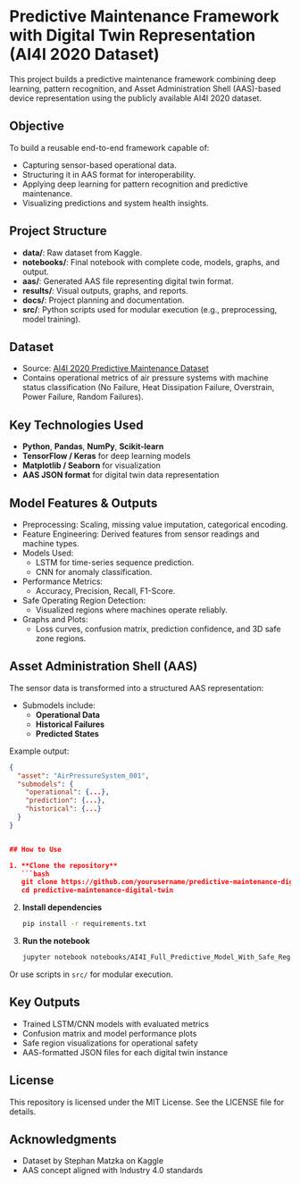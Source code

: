# Predictive Maintenance Framework with Digital Twin Representation (AI4I 2020 Dataset)

This project builds a predictive maintenance framework combining deep learning, pattern recognition, and Asset Administration Shell (AAS)-based device representation using the publicly available AI4I 2020 dataset.

## Objective

To build a reusable end-to-end framework capable of:
- Capturing sensor-based operational data.
- Structuring it in AAS format for interoperability.
- Applying deep learning for pattern recognition and predictive maintenance.
- Visualizing predictions and system health insights.


## Project Structure

- **data/**: Raw dataset from Kaggle.
- **notebooks/**: Final notebook with complete code, models, graphs, and output.
- **aas/**: Generated AAS file representing digital twin format.
- **results/**: Visual outputs, graphs, and reports.
- **docs/**: Project planning and documentation.
- **src/**: Python scripts used for modular execution (e.g., preprocessing, model training).


## Dataset

- Source: [AI4I 2020 Predictive Maintenance Dataset](https://www.kaggle.com/datasets/stephanmatzka/predictive-maintenance-dataset-ai4i-2020)
- Contains operational metrics of air pressure systems with machine status classification (No Failure, Heat Dissipation Failure, Overstrain, Power Failure, Random Failures).


## Key Technologies Used

- **Python**, **Pandas**, **NumPy**, **Scikit-learn**
- **TensorFlow / Keras** for deep learning models
- **Matplotlib / Seaborn** for visualization
- **AAS JSON format** for digital twin data representation


## Model Features & Outputs

- Preprocessing: Scaling, missing value imputation, categorical encoding.
- Feature Engineering: Derived features from sensor readings and machine types.
- Models Used:
  - LSTM for time-series sequence prediction.
  - CNN for anomaly classification.
- Performance Metrics:
  - Accuracy, Precision, Recall, F1-Score.
- Safe Operating Region Detection:
  - Visualized regions where machines operate reliably.
- Graphs and Plots:
  - Loss curves, confusion matrix, prediction confidence, and 3D safe zone regions.


## Asset Administration Shell (AAS)

The sensor data is transformed into a structured AAS representation:
- Submodels include:
  - **Operational Data**
  - **Historical Failures**
  - **Predicted States**

Example output:
```json
{
  "asset": "AirPressureSystem_001",
  "submodels": {
    "operational": {...},
    "prediction": {...},
    "historical": {...}
  }
}


## How to Use

1. **Clone the repository**
   ```bash
   git clone https://github.com/yourusername/predictive-maintenance-digital-twin.git
   cd predictive-maintenance-digital-twin
   ```

2. **Install dependencies**
   ```bash
   pip install -r requirements.txt
   ```

3. **Run the notebook**
   ```bash
   jupyter notebook notebooks/AI4I_Full_Predictive_Model_With_Safe_Region_with_outputs_final.ipynb
   ```

Or use scripts in `src/` for modular execution.

## Key Outputs

- Trained LSTM/CNN models with evaluated metrics
- Confusion matrix and model performance plots
- Safe region visualizations for operational safety
- AAS-formatted JSON files for each digital twin instance

## License

This repository is licensed under the MIT License. See the LICENSE file for details.

## Acknowledgments

- Dataset by Stephan Matzka on Kaggle
- AAS concept aligned with Industry 4.0 standards
